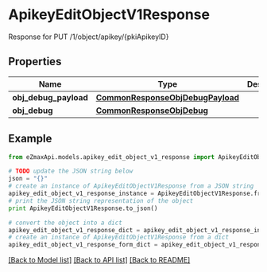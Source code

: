 # ApikeyEditObjectV1Response

Response for PUT /1/object/apikey/{pkiApikeyID}

## Properties
Name | Type | Description | Notes
------------ | ------------- | ------------- | -------------
**obj_debug_payload** | [**CommonResponseObjDebugPayload**](CommonResponseObjDebugPayload.md) |  | 
**obj_debug** | [**CommonResponseObjDebug**](CommonResponseObjDebug.md) |  | [optional] 

## Example

```python
from eZmaxApi.models.apikey_edit_object_v1_response import ApikeyEditObjectV1Response

# TODO update the JSON string below
json = "{}"
# create an instance of ApikeyEditObjectV1Response from a JSON string
apikey_edit_object_v1_response_instance = ApikeyEditObjectV1Response.from_json(json)
# print the JSON string representation of the object
print ApikeyEditObjectV1Response.to_json()

# convert the object into a dict
apikey_edit_object_v1_response_dict = apikey_edit_object_v1_response_instance.to_dict()
# create an instance of ApikeyEditObjectV1Response from a dict
apikey_edit_object_v1_response_form_dict = apikey_edit_object_v1_response.from_dict(apikey_edit_object_v1_response_dict)
```
[[Back to Model list]](../README.md#documentation-for-models) [[Back to API list]](../README.md#documentation-for-api-endpoints) [[Back to README]](../README.md)


